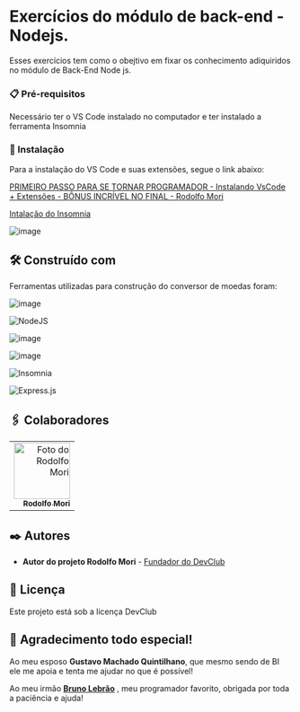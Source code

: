 # Exercícios do módulo de back-end - Nodejs.

Esses exercícios tem como o obejtivo em fixar os conhecimento adiquiridos no módulo de Back-End Node js.




### 📋 Pré-requisitos

Necessário ter o VS Code instalado no computador e ter instalado a ferramenta Insomnia

### 🔧 Instalação

Para a instalação do VS Code e suas extensões, segue o link abaixo:

[PRIMEIRO PASSO PARA SE TORNAR PROGRAMADOR - Instalando VsCode + Extensões - BÔNUS INCRÍVEL NO FINAL - Rodolfo Mori](https://www.youtube.com/watch?v=fu5y-tOjfio)

[Intalação do Insomnia](https://www.youtube.com/watch?v=ybOloZVOngM) 


 ![image](https://img.shields.io/badge/YouTube-FF0000?style=for-the-badge&logo=youtube&logoColor=white)



 

## 🛠️ Construído com

Ferramentas utilizadas para construção do conversor de moedas foram:


![image](https://img.shields.io/badge/JavaScript-F7DF1E?style=for-the-badge&logo=javascript&logoColor=black)

![NodeJS](https://img.shields.io/badge/node.js-6DA55F?style=for-the-badge&logo=node.js&logoColor=white)

![image](https://camo.githubusercontent.com/194ae9b0be9bfd4caedab16de320d3987f4c144112461590a206262d21eb769b/68747470733a2f2f696d672e736869656c64732e696f2f62616467652f2d56697375616c25323053747564696f253230436f64652d3333333333333f7374796c653d666c6174266c6f676f3d76697375616c2d73747564696f2d636f6465266c6f676f436f6c6f723d303037414343)

![image](https://img.shields.io/badge/figma-%23F24E1E.svg?style=for-the-badge&logo=figma&logoColor=white)

![Insomnia](https://img.shields.io/badge/Insomnia-black?style=for-the-badge&logo=insomnia&logoColor=5849BE)

![Express.js](https://img.shields.io/badge/express.js-%23404d59.svg?style=for-the-badge&logo=express&logoColor=%2361DAFB)





## 🖇️ Colaboradores

<table>
  <tr>
    <td align="right">
      <a href="https://github.com/rodolfomori" target="blank">
        <img src="https://user-images.githubusercontent.com/95030203/155012879-fc6991b4-5357-4675-9ef5-1dd56f795265.png" width="100px;" alt="Foto do Rodolfo Mori"/><br>
        <sub>
          <b>Rodolfo Mori</b>
        </sub>
      </a>
    </td>
    </tr>
    </table>


  

## ✒️ Autores

- **Autor do projeto Rodolfo Mori** - [Fundador do DevClub](https://github.com/rodolfomori)

  

## 📄 Licença

Este projeto está sob a licença DevClub

## 🎁 Agradecimento todo especial!

Ao meu esposo **Gustavo Machado Quintilhano**, que mesmo sendo de BI ele me apoia e tenta me ajudar no que é possível!

Ao meu irmão [**Bruno Lebrão**](https://github.com/brunolebrao) , meu programador favorito, obrigada por toda a paciência e ajuda!



